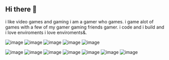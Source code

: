 ## Hi there 👋
i like video games and gaming i am a gamer who games.
i game alot of games with a few of my gamer gaming friends gamer.
i code and i build and i love enviroments i love enviroments&.


![image](https://github.com/user-attachments/assets/633cb0b2-1268-4cbc-ae7d-c6edc8d4160c)
![image](https://github.com/user-attachments/assets/cd29ab2b-86e8-44e3-961e-2c7929c8e6e0)
![image](https://github.com/user-attachments/assets/f8c6f472-9657-495f-8671-ea1e99b52304)
![image](https://github.com/user-attachments/assets/45c5d958-3198-4b9a-bbfe-c0f860eaac42)
![image](https://github.com/user-attachments/assets/1280494b-506c-42f8-ad1e-eb8dbc285fdd)



![image](https://github.com/user-attachments/assets/8786611e-bb2e-4d4c-8aae-87e38d61f031)
![image](https://github.com/user-attachments/assets/5385386e-771f-46ce-804d-da1bbbe0c1c4)
![image](https://github.com/user-attachments/assets/aeb74679-3317-409d-a405-ad80140c8d5d)
![image](https://github.com/user-attachments/assets/fe9bba0c-0ccf-434a-af50-a231d3748896)
![image](https://github.com/user-attachments/assets/b17ac96d-70ca-4577-96f2-bf0af9d179aa)
![image](https://github.com/user-attachments/assets/f87a2b9c-d617-401a-949a-8cafb5614456)
![image](https://github.com/user-attachments/assets/32ac5f96-1a6b-4509-945f-69f2fcca531a)


